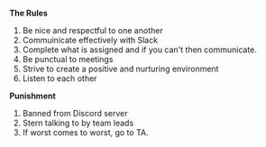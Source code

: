 **The Rules**
1. Be nice and respectful to one another
2. Commuinicate effectively with Slack
3. Complete what is assigned and if you can't then communicate.
4. Be punctual to meetings
5. Strive to create a positive and nurturing environment 
6. Listen to each other 

**Punishment**
1. Banned from Discord server
2. Stern talking to by team leads
3. If worst comes to worst, go to TA.

